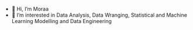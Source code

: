 - 👋 Hi, I’m Moraa
- 👀 I’m interested in Data Analysis, Data Wranging, Statistical and Machine Learning Modelling and Data Engineering

<!---
IIMaura24/IIMaura24 is a ✨ special ✨ repository because its `README.md` (this file) appears on your GitHub profile.
You can click the Preview link to take a look at your changes.
--->
